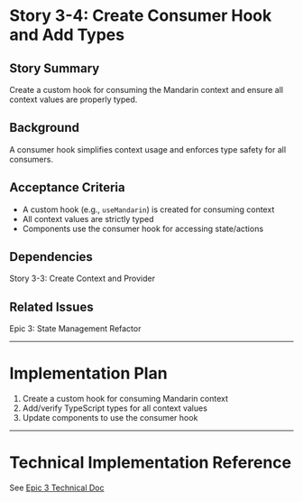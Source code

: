 # Story 3-4: Create Consumer Hook and Add Types

## Story Summary

Create a custom hook for consuming the Mandarin context and ensure all context values are properly typed.

## Background

A consumer hook simplifies context usage and enforces type safety for all consumers.

## Acceptance Criteria

- A custom hook (e.g., `useMandarin`) is created for consuming context
- All context values are strictly typed
- Components use the consumer hook for accessing state/actions

## Dependencies

Story 3-3: Create Context and Provider

## Related Issues

Epic 3: State Management Refactor

---

# Implementation Plan

1. Create a custom hook for consuming Mandarin context
2. Add/verify TypeScript types for all context values
3. Update components to use the consumer hook

---

# Technical Implementation Reference

See [Epic 3 Technical Doc](./README.md)
